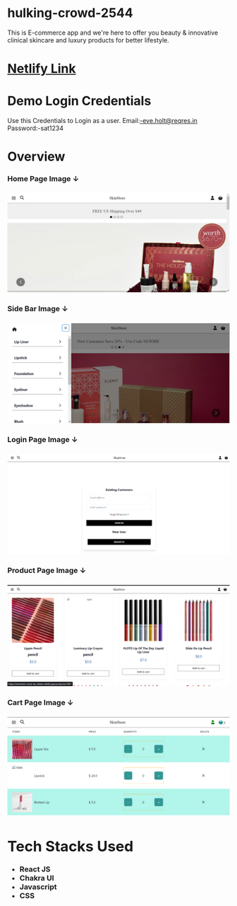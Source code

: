 # hulking-crowd-2544

This is E-commerce app and we're here to offer you beauty &amp; innovative clinical skincare and luxury products for better lifestyle.

# [Netlify Link](https://skinsotre-clone-by-sattan.netlify.app/)

# Demo Login Credentials
Use this Credentials to Login as a user.
 Email:-eve.holt@reqres.in
 Password:-sat1234


# Overview
<div>
<h3> Home Page Image ↓<h3/>
<img src="./Project_Images/Home_Page.png" alt="Home_Page2" >
<h3> Side Bar Image ↓ <h3/>
<img src="./Project_Images/Side_Bar.png" alt="Side_Bar" />
<h3> Login Page Image ↓ <h3/>
<img src="./Project_Images/Login_page.png" alt="Login_Page" />
<h3> Product Page Image ↓ <h3/>
<img src="./Project_Images/Product_Page.png" alt="Product_page" />
<h3> Cart Page Image ↓<h3/>
<img src="./Project_Images/Cart_Page1.png" alt="Cart_Page" />
<div/>


# Tech Stacks Used
- React JS
- Chakra UI
- Javascript
- CSS
